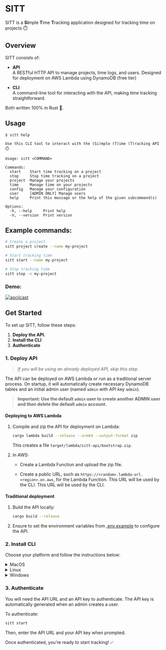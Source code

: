 # SITT
SITT is a **Si**mple **T**ime **T**racking application designed for tracking time on projects ⏱️

## Overview
SITT consists of:
  - **API**<br>
  A RESTful HTTP API to manage projects, time logs, and users. Designed for deployment on AWS Lambda using DynamoDB (free tier)

  - **CLI**<br>
    A command-line tool for interacting with the API, making time tracking straightforward.

Both written 100% in Rust 🦀.

## Usage
```
$ sitt help

Use this CLI tool to interact with the (Si)mple (T)ime (T)racking API ⏱️

Usage: sitt <COMMAND>

Commands:
  start    Start time tracking on a project
  stop     Stop time tracking on a project
  project  Manage your projects
  time     Manage time on your projects
  config   Manage your configuration
  user     [ADMIN ONLY] Manage users
  help     Print this message or the help of the given subcommand(s)

Options:
  -h, --help     Print help
  -V, --version  Print version
```
## Example commands:
```bash
# Create a project
sitt project create --name my-project

# Start tracking time
sitt start --name my-project

# Stop tracking time
sitt stop -n my-project
```
### Demo:

[![asciicast](https://asciinema.org/a/BrUqWZ2s8tjN3qV9YNjNWuZW8.svg)](https://asciinema.org/a/BrUqWZ2s8tjN3qV9YNjNWuZW8)

## Get Started
To set up SITT, follow these steps:
1. **Deploy the API.**
2. **Install the CLI**
3. **Authenticate**

### 1. Deploy API
> *If you will be using an already deployed API, skip this step.*

The API can be deployed on AWS Lambda or run as a traditional server process. On startup, it will automatically create necessary DynamoDB tables and an initial admin user (named `admin` with API key `admin`).
> **Important: Use the default `admin` user to create another ADMIN user and then delete the default `admin` account.**

#### Deploying to AWS Lambda
1. Compile and zip the API for deployment on Lambda:

    ```bash
    cargo lambda build --release --arm64 --output-format zip
    ```
    This creates a file `target/lambda/sitt-api/bootstrap.zip`.<br>

2. In AWS:
    - Create a Lambda Function and upload the zip file.

    - Create a public URL, such as `https://<random>.lambda-url.<region>.on.aws`, for the Lambda Function. This URL will be used by the CLI.
    This URL will be used by the CLI.

#### Traditional deployment
1. Build the API locally:
    ```bash
    cargo build --release
    ```
2. Ensure to set the environment variables from [.env.example](.env.example) to configure the API.



### 2. Install CLI
Choose your platform and follow the instructions below:
<details>
<summary>MacOS</summary>
<br>

1. Download the sitt and allow it to be executed:

    ```bash
    sudo curl -L "https://github.com/williamwinkler/sitt/releases/latest/download/sitt-macos" -o /usr/local/bin/sitt
    sudo chmod +x /usr/local/bin/sitt
    ```

2. Verify installation:
    ```bash
    sitt --help
    ```

3. Troubleshoot

    If macOS quarantines the binary, allow execution by running:
    ```bash
    sudo xattr -rd com.apple.quarantine /usr/local/bin/sitt
    ```
</details>

<details>
<summary>Linux</summary>
<br>

1. Download the sitt and allow it to be executed:

    ```bash
    mkdir -p ~/.local/bin || true
    curl -L "https://github.com/williamwinkler/sitt/releases/latest/download/sitt-linux" -o ~/.local/bin/sitt
    chmod +x ~/.local/bin/sitt
    export PATH="$HOME/.local/bin:$PATH"  # Ensure ~/.local/bin is in your PATH
    ```

2. Verify installation
    ```bash
    sitt --help
    ```
</details>


<details>
<summary>Windows</summary>
<br>

1. Download `sitt`

    Using PowerShell, download the `sitt` executable to your local `bin` folder:
    ```powershell
    if (-not (Test-Path "$Env:USERPROFILE\bin")) { New-Item -ItemType Directory -Path "$Env:USERPROFILE\bin" | Out-Null }
    Invoke-WebRequest -Uri "https://github.com/williamwinkler/sitt/releases/latest/download/sitt-windows.exe" -OutFile "$Env:USERPROFILE\bin\sitt.exe"
    ```

2. Ensure `$Env:USERPROFILE\bin` is in your PATH

    To make sure `sitt` is accessible from any PowerShell session, add `$Env:USERPROFILE\bin` to your PATH environment variable.

- **Permanently** (for all future sessions):
  ```powershell
  [Environment]::SetEnvironmentVariable("Path", "$env:Path;$Env:USERPROFILE\bin", [EnvironmentVariableTarget]::User)
  ```

    > **Note**: Adding it permanently ensures `sitt` is accessible from any terminal in the future.

3. Restart PowerShell (if needed)

    If the `sitt` command is not immediately recognized, close and reopen PowerShell or any terminal you are using to refresh the environment variables.
   
4. Verify Installation

    After adding the path, verify that `sitt` is properly installed by running:
    ```powershell
    sitt --help
    ```

    If you see the help information, the installation is successful!
</details>


### 3. Authenticate
You will need the API URL and an API key to authenticate. 
The API key is automatically generated when an admin creates a user.

To authenticate:
```bash
sitt start
```
Then, enter the API URL and your API key when prompted.

Once authenticated, you’re ready to start tracking! ✅
